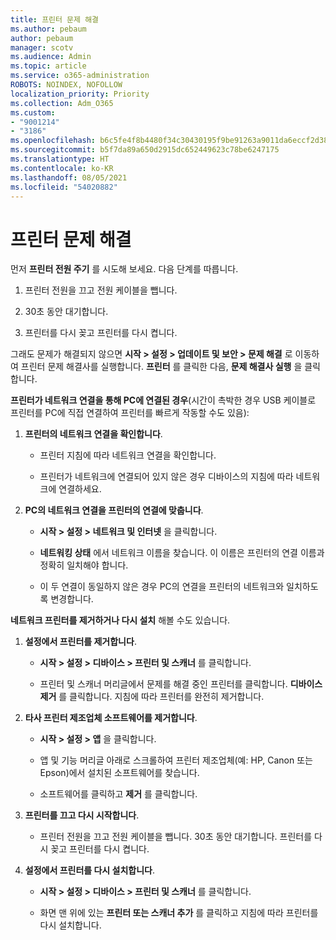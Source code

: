 ```yaml
---
title: 프린터 문제 해결
ms.author: pebaum
author: pebaum
manager: scotv
ms.audience: Admin
ms.topic: article
ms.service: o365-administration
ROBOTS: NOINDEX, NOFOLLOW
localization_priority: Priority
ms.collection: Adm_O365
ms.custom:
- "9001214"
- "3186"
ms.openlocfilehash: b6c5fe4f8b4480f34c30430195f9be91263a9011da6eccf2d3830fa5433d19e9
ms.sourcegitcommit: b5f7da89a650d2915dc652449623c78be6247175
ms.translationtype: HT
ms.contentlocale: ko-KR
ms.lasthandoff: 08/05/2021
ms.locfileid: "54020882"
---
```

# <a name="troubleshoot-your-printer"></a>프린터 문제 해결

먼저 **프린터 전원 주기** 를 시도해 보세요. 다음 단계를 따릅니다.

1. 프린터 전원을 끄고 전원 케이블을 뺍니다.

2. 30초 동안 대기합니다.

3. 프린터를 다시 꽂고 프린터를 다시 켭니다.

그래도 문제가 해결되지 않으면 **시작 > 설정 > 업데이트 및 보안 > 문제 해결** 로 이동하여 프린터 문제 해결사를 실행합니다. **프린터** 를 클릭한 다음, **문제 해결사 실행** 을 클릭합니다.

**프린터가 네트워크 연결을 통해 PC에 연결된 경우**(시간이 촉박한 경우 USB 케이블로 프린터를 PC에 직접 연결하여 프린터를 빠르게 작동할 수도 있음):

1. **프린터의 네트워크 연결을 확인합니다**.
    
    - 프린터 지침에 따라 네트워크 연결을 확인합니다.

    - 프린터가 네트워크에 연결되어 있지 않은 경우 디바이스의 지침에 따라 네트워크에 연결하세요.

2. **PC의 네트워크 연결을 프린터의 연결에 맞춥니다**.

    - **시작 > 설정 > 네트워크 및 인터넷** 을 클릭합니다.

    - **네트워킹 상태** 에서 네트워크 이름을 찾습니다. 이 이름은 프린터의 연결 이름과 정확히 일치해야 합니다.

    - 이 두 연결이 동일하지 않은 경우 PC의 연결을 프린터의 네트워크와 일치하도록 변경합니다.

**네트워크 프린터를 제거하거나 다시 설치** 해볼 수도 있습니다.

1. **설정에서 프린터를 제거합니다**.

    - **시작 > 설정 > 디바이스 > 프린터 및 스캐너** 를 클릭합니다.

    - 프린터 및 스캐너 머리글에서 문제를 해결 중인 프린터를 클릭합니다. **디바이스 제거** 를 클릭합니다. 지침에 따라 프린터를 완전히 제거합니다.

2. **타사 프린터 제조업체 소프트웨어를 제거합니다**.

    - **시작 > 설정 > 앱** 을 클릭합니다.

    - 앱 및 기능 머리글 아래로 스크롤하여 프린터 제조업체(예: HP, Canon 또는 Epson)에서 설치된 소프트웨어를 찾습니다.

    - 소프트웨어를 클릭하고 **제거** 를 클릭합니다.

3. **프린터를 끄고 다시 시작합니다**.

    - 프린터 전원을 끄고 전원 케이블을 뺍니다. 30초 동안 대기합니다. 프린터를 다시 꽂고 프린터를 다시 켭니다.

4. **설정에서 프린터를 다시 설치합니다**.

    - **시작 > 설정 > 디바이스 > 프린터 및 스캐너** 를 클릭합니다.
 
    - 화면 맨 위에 있는 **프린터 또는 스캐너 추가** 를 클릭하고 지침에 따라 프린터를 다시 설치합니다.
